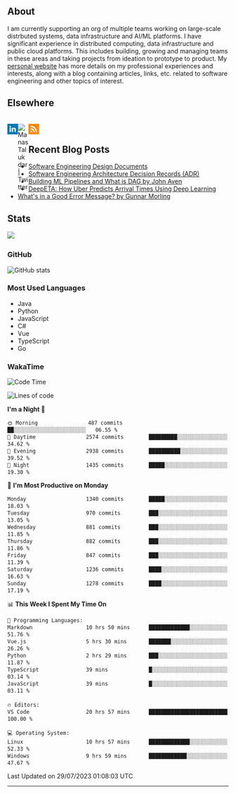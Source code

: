 ## About

I am currently supporting an org of multiple teams working on large-scale distrbuted systems, data infrastructure and AI/ML platforms. I have significant experience in distributed computing, data infrastructure and public cloud platforms. This includes building, growing and managing teams in these areas and taking projects from ideation to prototype to product. My [personal website](https://manastalukdar.github.io/) has more details on my professional experiences and interests, along with a blog containing articles, links, etc. related to software engineering and other topics of interest.

## Elsewhere

</br>

<a href="https://www.linkedin.com/in/manastalukdar" target="_blank">
  <img align="left" alt="Manas Talukdar | Linkedin" width="24px" src="https://raw.githubusercontent.com/edent/SuperTinyIcons/master/images/svg/linkedin.svg" />
</a>
<a href="https://www.twitter.com/manastalukdar" target="_blank">
  <img align="left" alt="Manas Talukdar | Twitter" width="24px" src="https://github.com/TheDudeThatCode/TheDudeThatCode/blob/master/Assets/Twitter.svg" />
</a>
<a href="https://manastalukdar.github.io/" target="_blank">
  <img align="left" alt="Manas Talukdar | Website" width="24px" src="https://github.com/edent/SuperTinyIcons/blob/master/images/svg/rss.svg" />
</a>

</br>

## Recent Blog Posts

<!-- BLOG:START -->
- [Software Engineering Design Documents](https://manastalukdar.github.io/blog/2023/03/18/software-engineering-design-documents/)
- [Software Engineering Architecture Decision Records &lpar;ADR&rpar;](https://manastalukdar.github.io/blog/2023/03/18/software-engineering-architecture-decision-records/)
- [Building ML Pipelines and What is DAG by John Aven](https://manastalukdar.github.io/blog/2022/03/21/building-ml-pipelines-dag/)
- [DeepETA: How Uber Predicts Arrival Times Using Deep Learning](https://manastalukdar.github.io/blog/2022/03/21/deepeta-uber-predicts-arrival-times-deep-learning/)
- [What&#39;s in a Good Error Message? by Gunnar Morling](https://manastalukdar.github.io/blog/2022/02/11/good-error-message-gunnar-morling/)
<!-- BLOG:END -->

## Stats

![](https://komarev.com/ghpvc/?username=manastalukdar)

### GitHub

![GitHub stats](https://github-readme-stats.vercel.app/api?username=manastalukdar&show_icons=true&hide_border=true&hide_rank=true&hide_title=true&icon_color=79ff97&text_color=cecac3&bg_color=4d4b4b)

### Most Used Languages

- Java
- Python
- JavaScript
- C#
- Vue
- TypeScript
- Go

<!--
![Top Langs](https://github-readme-stats.vercel.app/api/top-langs/?username=manastalukdar&layout=compact&hide_border=true&hide_title=true&icon_color=79ff97&text_color=cecac3&bg_color=4d4b4b)
-->

### WakaTime

<!--START_SECTION:waka-->
![Code Time](http://img.shields.io/badge/Code%20Time-3%2C796%20hrs%2026%20mins-blue)

![Lines of code](https://img.shields.io/badge/From%20Hello%20World%20I%27ve%20Written-1.9%20million%20lines%20of%20code-blue)

**I'm a Night 🦉** 

```text
🌞 Morning                487 commits         ██░░░░░░░░░░░░░░░░░░░░░░░   06.55 % 
🌆 Daytime                2574 commits        █████████░░░░░░░░░░░░░░░░   34.62 % 
🌃 Evening                2938 commits        ██████████░░░░░░░░░░░░░░░   39.52 % 
🌙 Night                  1435 commits        █████░░░░░░░░░░░░░░░░░░░░   19.30 % 
```
📅 **I'm Most Productive on Monday** 

```text
Monday                   1340 commits        █████░░░░░░░░░░░░░░░░░░░░   18.03 % 
Tuesday                  970 commits         ███░░░░░░░░░░░░░░░░░░░░░░   13.05 % 
Wednesday                881 commits         ███░░░░░░░░░░░░░░░░░░░░░░   11.85 % 
Thursday                 882 commits         ███░░░░░░░░░░░░░░░░░░░░░░   11.86 % 
Friday                   847 commits         ███░░░░░░░░░░░░░░░░░░░░░░   11.39 % 
Saturday                 1236 commits        ████░░░░░░░░░░░░░░░░░░░░░   16.63 % 
Sunday                   1278 commits        ████░░░░░░░░░░░░░░░░░░░░░   17.19 % 
```


📊 **This Week I Spent My Time On** 

```text
💬 Programming Languages: 
Markdown                 10 hrs 50 mins      █████████████░░░░░░░░░░░░   51.76 % 
Vue.js                   5 hrs 30 mins       ███████░░░░░░░░░░░░░░░░░░   26.26 % 
Python                   2 hrs 29 mins       ███░░░░░░░░░░░░░░░░░░░░░░   11.87 % 
TypeScript               39 mins             █░░░░░░░░░░░░░░░░░░░░░░░░   03.14 % 
JavaScript               39 mins             █░░░░░░░░░░░░░░░░░░░░░░░░   03.11 % 

🔥 Editors: 
VS Code                  20 hrs 57 mins      █████████████████████████   100.00 % 

💻 Operating System: 
Linux                    10 hrs 57 mins      █████████████░░░░░░░░░░░░   52.33 % 
Windows                  9 hrs 59 mins       ████████████░░░░░░░░░░░░░   47.67 % 
```


 Last Updated on 29/07/2023 01:08:03 UTC
<!--END_SECTION:waka-->

---

<!--

**manastalukdar/manastalukdar** is a ✨ _special_ ✨ repository because its `README.md` (this file) appears on your GitHub profile.

Here are some ideas to get you started:

- 🔭 I’m currently working on ...
- 🌱 I’m currently learning ...
- 👯 I’m looking to collaborate on ...
- 🤔 I’m looking for help with ...
- 💬 Ask me about ...
- 📫 How to reach me: ...
- 😄 Pronouns: ...
- ⚡ Fun fact: ...
-->

